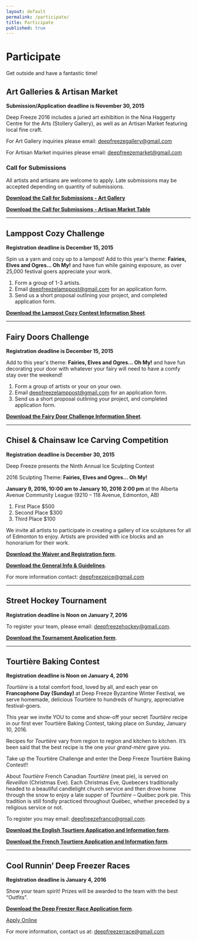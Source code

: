 ```yaml
---
layout: default
permalink: /participate/
title: Participate
published: true
---
```





# Participate
Get outside and have a fantastic time!

## Art Galleries & Artisan Market

**Submission/Application deadline is November 30, 2015**

Deep Freeze 2016 includes a juried art exhibition in the Nina Haggerty Centre for the Arts (Stollery Gallery), as well as an Artisan Market featuring local fine craft.

For Art Gallery inquiries please email: deepfreezegallery@gmail.com

For Artisan Market inquiries please email: deepfreezemarket@gmail.com

### Call for Submissions

All artists and artisans are welcome to apply. Late submissions may be accepted depending on quantity of submissions.

[**Download the Call for Submissions - Art Gallery**](https://www.dropbox.com/s/zjxowktgq92ibhg/DF2016-ArtGallery-Call.pdf?dl=0)

[**Download the Call for Submissions - Artisan Market Table**](https://www.dropbox.com/s/gtoqjq8iwp0kb9b/DF2016-Artisan-Call.pdf?dl=0)

<hr>

## Lamppost Cozy Challenge

**Registration deadline is December 15, 2015**

Spin us a yarn and cozy up to a lampost! Add to this year's theme: **Fairies, Elves and Ogres... Oh My!** and have fun while gaining exposure, as over 25,000 festival goers appreciate your work.

1. Form a group of 1-3 artists.
2. Email <deepfreezelamppost@gmail.com> for an application form.
3. Send us a short proposal outlining your project, and completed application form.

[**Download the Lampost Cozy Contest Information Sheet**](https://www.dropbox.com/s/mtgussjx2eb32ao/DF2016-LampostCozyContest.pdf?dl=0).

<hr>
 
## Fairy Doors Challenge
 
**Registration deadline is December 15, 2015**
 
Add to this year's theme: **Fairies, Elves and Ogres... Oh My!** and have fun decorating your door with whatever your fairy will need to have a comfy stay over the weekend! 
 
1. Form a group of artists or your on your own.
2. Email <deepfreezelamppost@gmail.com> for an application form.
3. Send us a short proposal outlining your project, and completed application form.
 
[**Download the Fairy Door Challenge Information Sheet**](https://www.dropbox.com/s/d28uolecwsbtknl/DF2016-FairyDoorsCall.pdf?dl=0).

<hr>
 
## Chisel & Chainsaw Ice Carving Competition
 
**Registration deadline is December 30, 2015**

Deep Freeze presents the Ninth Annual Ice Sculpting Contest

2016 Sculpting Theme: **Fairies, Elves and Ogres... Oh My!**

**January 9, 2016, 10:00 am to January 10, 2016 2:00 pm** at the Alberta Avenue Community League (9210 – 118 Avenue, Edmonton, AB)

1. First Place $500
1. Second Place $300
1. Third Place $100

We invite all artists to participate in creating a gallery of ice sculptures for all of Edmonton to enjoy. Artists are provided with ice blocks and an honorarium for their work.

[**Download the Waiver and Registration form**](https://www.dropbox.com/s/jq835fo80q6t8th/DF2016-ChiselChainsaw-Application.pdf?dl=0).

[**Download the General Info & Guidelines**](https://www.dropbox.com/s/5bfwjo5qif7rf0t/DF2016-ChiselChainsaw-Info.pdf?dl=0).

For more information contact: <deepfreezeice@gmail.com>

<hr>

## Street Hockey Tournament

**Registration deadline is Noon on January 7, 2016**

To register your team, please email: <deepfreezehockey@gmail.com>.

[**Download the Tournament Application form**](https://www.dropbox.com/s/i07bo578qs4yjd5/DF2016-StreetHockey-Application.pdf?dl=0).

<hr>

## Tourtière Baking Contest

**Registration deadline is Noon on January 4, 2016**

_Tourtière_ is a total comfort food, loved by all, and each year on **Francophone Day (Sunday)** at Deep Freeze Byzantine Winter Festival, we serve homemade, delicious Tourtière to hundreds of hungry, appreciative festival-goers. 

This year we invite YOU to come and show-off your secret _Tourtière_ recipe in our first ever Tourtière Baking Contest, taking place on Sunday, January 10, 2016.

Recipes for _Tourtière_ vary from region to region and kitchen to kitchen. It’s been said that the best recipe is the one your _grand-mère_ gave you.  

Take up the Tourtière Challenge and enter the Deep Freeze Tourtière Baking Contest!!

About _Tourtière_
French Canadian _Tourtière_ (meat pie), is served on _Reveillon_ (Christmas Eve). Each Christmas Eve, Quebecers traditionally headed to a beautiful candlelight church service and then drove home through the snow to enjoy a late supper of _Tourtière_ – Québec pork pie. This tradition is still fondly practiced throughout Québec, whether preceded by a religious service or not.


To register you may email: <deepfreezefranco@gmail.com>.

[**Download the English Tourtiere Application and Information form**](https://www.dropbox.com/s/rcf1t6wip1c8kpe/DF2016-TourtiereContest-Eng.pdf?dl=0).

[**Download the French Tourtiere Application and Information form**](https://www.dropbox.com/s/417j94k7mghd07t/DF2016-TourtiereContest-Fr.pdf?dl=0).

<hr>

## Cool Runnin’ Deep Freezer Races

**Registration deadline is January 4, 2016**

Show your team spirit! Prizes will be awarded to the team with the best “Outfits”.

[**Download the Deep Freezer Race Application form**](https://www.dropbox.com/s/z9e0xkgd66k7hf5/DF2016-DeepFreezerRace-Application.pdf?dl=0).

<a class="button small" href="/whats-on/freezer-race/apply/">Apply Online</a>

For more information, contact us at: <deepfreezerrace@gmail.com> 

<!-- 
## The Mummers Play Challenge

The Mummers Play Challenge is the contest for community people to form teams and, yes, write their own 15-20 minute play in rhyming verse for fun and prizes. Each team will present their performance on both Saturday and Sunday, at the Avenue Theatre.

To sign up, [download the application](https://www.dropbox.com/s/dvj002c5pbfwiov/AAMCEntryForm.pdf) form and drop it off at The Carrot Coffeehouse.

[Check out the full information on the Mummer Play Challenge here](/whats-on/mummers/) -->

<!--## Ice Sculptors



**Submission Deadline: Friday December 12, 2014** (Late application will be considered if space allows.) -->
